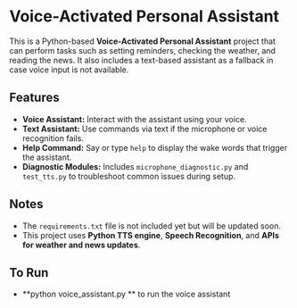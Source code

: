 # Voice-Activated Personal Assistant

This is a Python-based **Voice-Activated Personal Assistant** project that can perform tasks such as setting reminders, checking the weather, and reading the news. It also includes a text-based assistant as a fallback in case voice input is not available.

## Features

- **Voice Assistant:** Interact with the assistant using your voice.  
- **Text Assistant:** Use commands via text if the microphone or voice recognition fails.  
- **Help Command:** Say or type `help` to display the wake words that trigger the assistant.  
- **Diagnostic Modules:** Includes `microphone_diagnostic.py` and `test_tts.py` to troubleshoot common issues during setup.  

## Notes

- The `requirements.txt` file is not included yet but will be updated soon.  
- This project uses **Python TTS engine**, **Speech Recognition**, and **APIs for weather and news updates**.

## To Run

- **python voice_assistant.py ** to run the voice assistant
